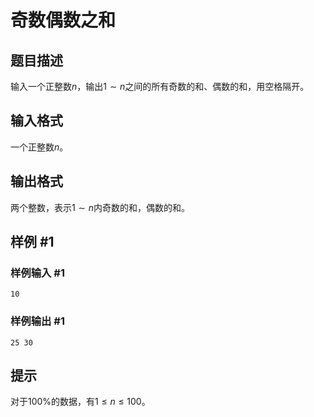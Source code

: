 # 奇数偶数之和

## 题目描述

输入一个正整数$n$，输出$1∼n$之间的所有奇数的和、偶数的和，用空格隔开。

## 输入格式

一个正整数$n$。

## 输出格式

两个整数，表示$1∼n$内奇数的和，偶数的和。

## 样例 #1

### 样例输入 #1

```
10
```

### 样例输出 #1

```
25 30
```

## 提示

对于$100\%$的数据，有$1 \leq n \leq 100$。